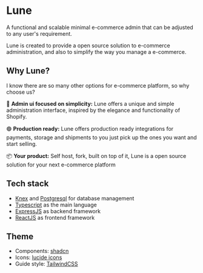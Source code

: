 # Lune

A functional and scalable minimal e-commerce admin that can be adjusted to any user's requirement.

Lune is created to provide a open source solution to e-commerce administration, and also to simplify the way you manage a e-commerce.

## Why Lune?

I know there are so many other options for e-commerce platform, so why choose us?

🎨 **Admin ui focused on simplicity:** Lune offers a unique and simple administration interface, inspired by the elegance and functionality of Shopify.

🟢 **Production ready:** Lune offers production ready integrations for payments, storage and shipments to you just pick up the ones you want and start selling.

📦 **Your product:** Self host, fork, built on top of it, Lune is a open source solution for your next e-commerce platform

## Tech stack

- [Knex](https://knexjs.org/) and [Postgresql](https://postgresql.org/) for database management
- [Typescript](https://www.typescriptlang.org/) as the main language
- [ExpressJS](https://expressjs.com/) as backend framework
- [ReactJS](https://react.dev/) as frontend framework

## Theme

- Components: [shadcn](https://ui.shadcn.com/)
- Icons: [lucide icons](https://lucide.dev/)
- Guide style: [TailwindCSS](https://tailwindcss.com/)
